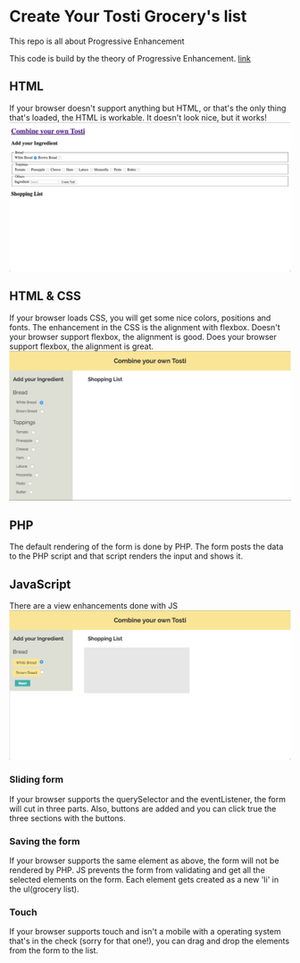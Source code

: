 # Create Your Tosti Grocery's list
This repo is all about Progressive Enhancement

This code is build by the theory of Progressive Enhancement. [link](http://martijnnieuwenhuizen.github.io/projects/browser-technologies/create_your_own_tosti/tosti.html)

## HTML
If your browser doesn't support anything but HTML, or that's the only thing that's loaded, the HTML is workable. It doesn't look nice, but it works!
![Page with only HTML](https://github.com/MartijnNieuwenhuizen/Browser_Technologies/blob/master/shopping_list/img/only_html.png "Page with only HTML")

## HTML & CSS
If your browser loads CSS, you will get some nice colors, positions and fonts.
The enhancement in the CSS is the alignment with flexbox. Doesn't your browser support flexbox, the alignment is good. Does your browser support flexbox, the alignment is great.
![Page with HTML and CSS](https://github.com/MartijnNieuwenhuizen/Browser_Technologies/blob/master/shopping_list/img/add_css.png "Page with HTML and CSS")

## PHP
The default rendering of the form is done by PHP. The form posts the data to the PHP script and that script renders the input and shows it. 

## JavaScript
There are a view enhancements done with JS
![Page with HTML, CSS and JS](https://github.com/MartijnNieuwenhuizen/Browser_Technologies/blob/master/shopping_list/img/add_js.png "Page with HTML, CSS and JS")

### Sliding form
If your browser supports the querySelector and the eventListener, the form will cut in three parts. Also, buttons are added and you can click true the three sections with the buttons.

### Saving the form
If your browser supports the same element as above, the form will not be rendered by PHP. JS prevents the form from validating and get all the selected elements on the form. Each element gets created as a new 'li' in the ul(grocery list).

### Touch
If your browser supports touch and isn't a mobile with a operating system that's in the check (sorry for that one!), you can drag and drop the elements from the form to the list.
